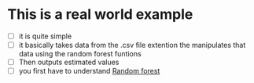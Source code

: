 # This is a real world example

- [ ] it is quite simple
- [ ] it basically takes data from the .csv file extention the manipulates that data using the random forest funtions
- [ ] Then outputs estimated values
- [ ] you first have to understand [Random forest](https://github.com/PyMachine-Collective/Random-forest/blob/main/README.md)
